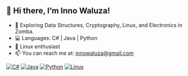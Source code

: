 ## 👋 Hi there, I’m Inno Waluza!

- 🔭 Exploring Data Structures, Cryptography, Linux, and Electronics in Zomba.
- 💻 Languages: C# | Java | Python
- 🐧 Linux enthusiast
- 📫 You can reach me at: innowaluza@gmail.com

<!-- Icons -->
[![C#](https://img.shields.io/badge/-C%23-239120?style=flat-square&logo=c-sharp&logoColor=white)](link_to_your_profile)
[![Java](https://img.shields.io/badge/-Java-007396?style=flat-square&logo=java&logoColor=white)](link_to_your_profile)
[![Python](https://img.shields.io/badge/-Python-3776AB?style=flat-square&logo=python&logoColor=white)](link_to_your_profile)
[![Linux](https://img.shields.io/badge/-Linux-FCC624?style=flat-square&logo=linux&logoColor=black)](link_to_your_profile)
